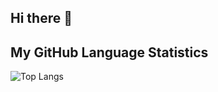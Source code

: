 ## Hi there 👋

<!--
**birukbelihu/BirukBelihu** is a ✨ _special_ ✨ repository because its `README.md` (this file) appears on your GitHub profile.

Here are some ideas to get you started:

- 🔭 I’m currently working on pynum2words python library 
- 🌱 I’m currently learning ...
- 👯 I’m looking to collaborate on ...
- 🤔 I’m looking for help with ...
- 💬 Ask me about ...
- 📫 How to reach me: ...
- 😄 Pronouns: ...
- ⚡ Fun fact: ...
-->

## My GitHub Language Statistics

![Top Langs](https://github-readme-stats.vercel.app/api/top-langs/?username=birukbelihu&layout=compact&langs_count=8&hide=html)
